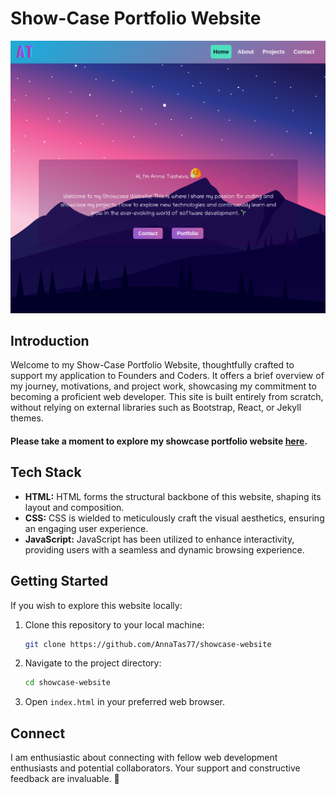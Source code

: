 # Show-Case Portfolio Website

![Website Screenshot](./images/showcase-website.png)

## Introduction

Welcome to my Show-Case Portfolio Website, thoughtfully crafted to support my application to Founders and Coders. It offers a brief overview of my journey, motivations, and project work, showcasing my commitment to becoming a proficient web developer. This site is built entirely from scratch, without relying on external libraries such as Bootstrap, React, or Jekyll themes.

#### Please take a moment to explore my showcase portfolio website [here](https://annatas77.github.io/showcase-website/).

## Tech Stack

-   **HTML:** HTML forms the structural backbone of this website, shaping its layout and composition.
-   **CSS:** CSS is wielded to meticulously craft the visual aesthetics, ensuring an engaging user experience.
-   **JavaScript:** JavaScript has been utilized to enhance interactivity, providing users with a seamless and dynamic browsing experience.

## Getting Started

If you wish to explore this website locally:

1. Clone this repository to your local machine:

    ```bash
    git clone https://github.com/AnnaTas77/showcase-website
    ```

2. Navigate to the project directory:

    ```bash
    cd showcase-website
    ```

3. Open `index.html` in your preferred web browser.

## Connect

I am enthusiastic about connecting with fellow web development enthusiasts and potential collaborators. Your support and constructive feedback are invaluable. 🚀

